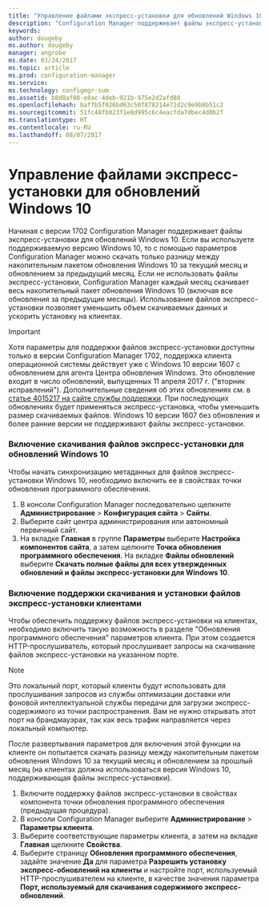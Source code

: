 ```yaml
---
title: "Управление файлами экспресс-установки для обновлений Windows 10 | Документация Майкрософт"
description: "Configuration Manager поддерживает файлы экспресс-установки для Windows 10, что позволяет уменьшить объем скачиваемых данных и ускорить установку на клиентских компьютерах."
keywords: 
author: dougeby
ms.author: dougeby
manager: angrobe
ms.date: 03/24/2017
ms.topic: article
ms.prod: configuration-manager
ms.service: 
ms.technology: configmgr-sum
ms.assetid: b8d8af88-e8ac-4deb-921b-975e2d2afd80
ms.openlocfilehash: baffb5f026bd63c50f878214e71d2c9e9b8b51c2
ms.sourcegitcommit: 51fc48fb023f1e8d995c6c4eacfda7dbec4d0b2f
ms.translationtype: HT
ms.contentlocale: ru-RU
ms.lasthandoff: 08/07/2017
---
```

# <a name="manage-express-installation-files-for-windows-10-updates"></a>Управление файлами экспресс-установки для обновлений Windows 10
Начиная с версии 1702 Configuration Manager поддерживает файлы экспресс-установки для обновлений Windows 10. Если вы используете поддерживаемую версию Windows 10, то с помощью параметров Configuration Manager можно скачать только разницу между накопительным пакетом обновления Windows 10 за текущий месяц и обновлением за предыдущий месяц. Если не использовать файлы экспресс-установки, Configuration Manager каждый месяц скачивает весь накопительный пакет обновления Windows 10 (включая все обновления за предыдущие месяцы). Использование файлов экспресс-установки позволяет уменьшить объем скачиваемых данных и ускорить установку на клиентах.

> [!IMPORTANT]
> Хотя параметры для поддержки файлов экспресс-установки доступны только в версии Configuration Manager 1702, поддержка клиента операционной системы действует уже с Windows 10 версии 1607 с обновлением для агента Центра обновления Windows. Это обновление входит в число обновлений, выпущенных 11 апреля 2017 г. ("вторник исправлений"). Дополнительные сведения об этих обновлениях см. в [статье 4015217 на сайте службы поддержки](http://support.microsoft.com/kb/4015217). При последующих обновлениях будет применяться экспресс-установка, чтобы уменьшить размер скачиваемых файлов. Windows 10 версии 1607 без обновления и более ранние версии не поддерживают файлы экспресс-установки.


### <a name="to-enable-the-download-of-express-installation-files-for-windows-10-updates"></a>Включение скачивания файлов экспресс-установки для обновлений Windows 10
Чтобы начать синхронизацию метаданных для файлов экспресс-установки Windows 10, необходимо включить ее в свойствах точки обновления программного обеспечения.
1.  В консоли Configuration Manager последовательно щелкните **Администрирование** > **Конфигурация сайта** > **Сайты**.
2.  Выберите сайт центра администрирования или автономный первичный сайт.
3.  На вкладке **Главная** в группе **Параметры** выберите **Настройка компонентов сайта**, а затем щелкните **Точка обновления программного обеспечения**. На вкладке **Файлы обновлений** выберите **Скачать полные файлы для всех утвержденных обновлений и файлы экспресс-установки для Windows 10**.

### <a name="to-enable-support-for-clients-to-download-and-install-express-installation-files"></a>Включение поддержки скачивания и установки файлов экспресс-установки клиентами
Чтобы обеспечить поддержку файлов экспресс-установки на клиентах, необходимо включить такую возможность в разделе "Обновления программного обеспечения" параметров клиента. При этом создается HTTP-прослушиватель, который прослушивает запросы на скачивание файлов экспресс-установки на указанном порте.

> [!NOTE]    
> Это локальный порт, который клиенты будут использовать для прослушивания запросов из службы оптимизации доставки или фоновой интеллектуальной службы передачи для загрузки экспресс-содержимого из точки распространения. Вам не нужно открывать этот порт на брандмауэрах, так как весь трафик направляется через локальный компьютер.

После развертывания параметров для включения этой функции на клиенте он попытается скачать разницу между накопительным пакетом обновления Windows 10 за текущий месяц и обновлением за прошлый месяц (на клиентах должна использоваться версия Windows 10, поддерживающая файлы экспресс-установки).
1.  Включите поддержку файлов экспресс-установки в свойствах компонента точки обновления программного обеспечения (предыдущая процедура).
2.  В консоли Configuration Manager выберите **Администрирование** > **Параметры клиента**.
3.  Выберите соответствующие параметры клиента, а затем на вкладке **Главная** щелкните **Свойства**.
4.  Выберите страницу **Обновления программного обеспечения**, задайте значение **Да** для параметра **Разрешить установку экспресс-обновлений на клиенты** и настройте порт, используемый HTTP-прослушивателем на клиенте, в качестве значения параметра **Порт, используемый для скачивания содержимого экспресс-обновлений**.
